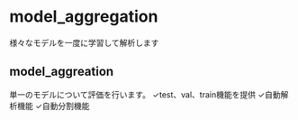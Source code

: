 # model_aggregation
様々なモデルを一度に学習して解析します


## model_aggreation
単一のモデルについて評価を行います。
✓test、val、train機能を提供
✓自動解析機能
✓自動分割機能